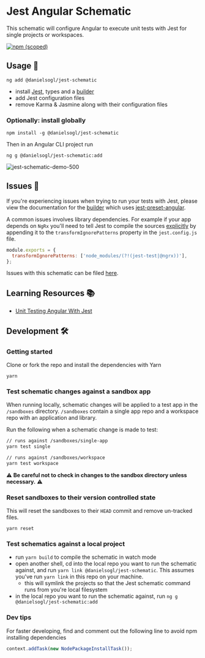 # Jest Angular Schematic

This schematic will configure Angular to execute unit tests with Jest for single projects or workspaces.

[![npm (scoped)](https://img.shields.io/npm/v/@danielsogl/jest-schematic.svg)](https://www.npmjs.com/package/@danielsogl/jest-schematic)

## Usage 🚀

```shell
ng add @danielsogl/jest-schematic
```

- install [Jest](https://facebook.github.io/jest/), types and a [builder](https://github.com/just-jeb/angular-builders/tree/master/packages/jest)
- add Jest configuration files
- remove Karma & Jasmine along with their configuration files

### Optionally: install globally

```shell
npm install -g @danielsogl/jest-schematic
```

Then in an Angular CLI project run

```shell
ng g @danielsogl/jest-schematic:add
```

![jest-schematic-demo-500](docs/jest-schematic-demo-500.gif)

## Issues 🧐

If you're experiencing issues when trying to run your tests with Jest, please view the documentation for the [builder](https://github.com/just-jeb/angular-builders/tree/master/packages/jest) which uses [jest-preset-angular](https://github.com/thymikee/jest-preset-angular#troubleshooting).

A common issues involves library dependencies. For example if your app depends on `NgRx` you'll need to tell Jest to compile the sources [explicitly](https://github.com/thymikee/jest-preset-angular#adjust-your-transformignorepatterns-whitelist) by appending it to the `transformIgnorePatterns` property in the `jest.config.js` file.

```js
module.exports = {
  transformIgnorePatterns: ['node_modules/(?!(jest-test|@ngrx))'],
};
```

Issues with this schematic can be filed [here](https://github.com/danielsogl/jest-schematic/issues/new/choose).

## Learning Resources 📚

- [Unit Testing Angular With Jest](https://medium.com/@ole.ersoy/unit-testing-angular-with-jest-b65888ff33f6)

## Development 🛠

### Getting started

Clone or fork the repo and install the dependencies with Yarn

```shell
yarn
```

### Test schematic changes against a sandbox app

When running locally, schematic changes will be applied to a test app in the `/sandboxes` directory. `/sandboxes` contain a single app repo and a workspace repo with an application and library.

Run the following when a schematic change is made to test:

```bash
// runs against /sandboxes/single-app
yarn test single

// runs against /sandboxes/workspace
yarn test workspace
```

⚠ **Be careful not to check in changes to the sandbox directory unless necessary.** ⚠

### Reset sandboxes to their version controlled state

This will reset the sandboxes to their `HEAD` commit and remove un-tracked files.

```shell
yarn reset
```

### Test schematics against a local project

- run `yarn build` to compile the schematic in watch mode
- open another shell, cd into the local repo you want to run the schematic against, and run `yarn link @danielsogl/jest-schematic`. This assumes you've run `yarn link` in this repo on your machine.
  - this will symlink the projects so that the Jest schematic command runs from you're local filesystem
- in the local repo you want to run the schematic against, run `ng g @danielsogl/jest-schematic:add`

### Dev tips

For faster developing, find and comment out the following line to avoid npm installing dependencies

```ts
context.addTask(new NodePackageInstallTask());
```
